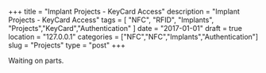 +++
title = "Implant Projects - KeyCard Access"
description = "Implant Projects - KeyCard Access"
tags = [ "NFC", "RFID", "Implants", "Projects","KeyCard","Authentication" ]
date = "2017-01-01"
draft = true
location = "127.0.0.1"
categories = ["NFC","NFC","Implants","Authentication"]
slug = "Projects"
type = "post"
+++



Waiting on parts.